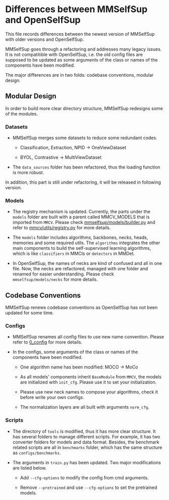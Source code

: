 # Differences between MMSelfSup and OpenSelfSup

This file records differences between the newest version of MMSelfSup with older versions and OpenSelfSup.

MMSelfSup goes through a refactoring and addresses many legacy issues. It is not compatitible with OpenSelfSup, i.e. the old config files are supposed to be updated as some arguments of the class or names of the components have been modified.

The major differences are in two folds: codebase conventions, modular design.

## Modular Design

In order to build more clear directory structure, MMSelfSup redesigns some of the modules.

### Datasets

- MMSelfSup merges some datasets to reduce some redundant codes.

  - Classification, Extraction, NPID -> OneViewDataset

  - BYOL, Contrastive -> MultiViewDataset

- The `data_sources` folder has been refactored, thus the loading function is more robust.

In addition, this part is still under refactoring, it will be released in following version.

### Models

- The registry mechanism is updated. Currently, the parts under the `models` folder are built with a parent called MMCV_MODELS that is imported from `MMCV`. Please check [mmselfsup/models/builder.py](../mmselfsup/models/builder.py) and refer to [mmcv/utils/registry.py](https://github.com/open-mmlab/mmcv/blob/master/mmcv/utils/registry.py) for more details.

- The `models` folder includes algorithms, backbones, necks, heads, memories and some required utils. The `algorithms` integrates the other main components to build the self-supervised learning algorithms, which is like `classifiers` in MMCls or `detectors` in MMDet.

- In OpenSelfSup, the names of necks are kind of confused and all in one file. Now, the necks are refactored, managed with one folder and renamed for easier understanding. Please check `mmselfsup/models/necks` for more details.

## Codebase Conventions

MMSelfSup renews codebase conventions as OpenSelfSup has not been updated for some time.

### Configs

- MMSelfSup renames all config files to use new name convention. Please refer to [0_config](./tutorials/0_config.md) for more details.

- In the configs, some arguments of the class or names of the components have been modified.

  - One algorithm name has been modified: MOCO -> MoCo

  - As all models' components inherit `BaseModule` from `MMCV`, the models are initialized with `init_cfg`. Please use it to set your initialization.

  - Please use new neck names to compose your algorithms, check it before write your own configs.

  - The normalization layers are all built with arguments `norm_cfg`.

### Scripts

- The directory of `tools` is modified, thus it has more clear structure. It has several folders to manage different scripts. For example, it has two converter folders for models and data format. Besides, the benchmark related scripts are all in `benchmarks` folder, which has the same structure as `configs/benchmarks`.

- The arguments in `train.py` has been updated. Two major modifications are listed below.

  - Add `--cfg-options` to modify the config from cmd arguments.

  - Remove `--pretrained` and use `--cfg-options` to set the pretrained models.
